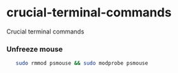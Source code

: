 # crucial-terminal-commands
Crucial terminal commands
 
 ### Unfreeze mouse
  ``` bash
  	 sudo rmmod psmouse && sudo modprobe psmouse
  ```